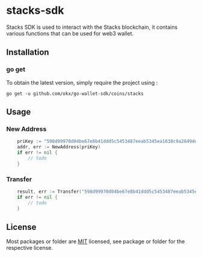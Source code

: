 # stacks-sdk
Stacks SDK is used to interact with the Stacks blockchain, it contains various functions that can be used for web3 wallet.

## Installation

### go get

To obtain the latest version, simply require the project using :

```shell
go get -u github.com/okx/go-wallet-sdk/coins/stacks
```

## Usage
### New Address
```go
	priKey := "598d99970d04be67e8b41ddd5c5453487eeab5345ea1638c9a2849dee377f2a301"
	addr, err := NewAddress(priKey)
	if err != nil {
		// todo
	}
```

###  Transfer
```go
	result, err := Transfer("598d99970d04be67e8b41ddd5c5453487eeab5345ea1638c9a2849dee377f2a3", "SP2P58SJY1XH6GX4W3YGEPZ2058DD3JHBPJ8W843Q", "20", big.NewInt(3000), big.NewInt(8), big.NewInt(200))
	if err != nil {
		// todo
	}
```

## License
Most packages or folder are [MIT](<https://github.com/okx/go-wallet-sdk/blob/main/coins/stacks/LICENSE>) licensed, see package or folder for the respective license.
